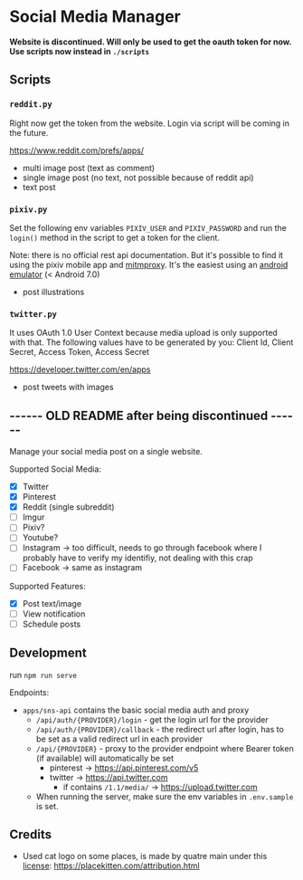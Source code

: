 # Social Media Manager

**Website is discontinued. Will only be used to get the oauth token for now. Use scripts now instead in `./scripts`**

## Scripts

### `reddit.py`

Right now get the token from the website. Login via script will be coming in the future.

https://www.reddit.com/prefs/apps/

- multi image post (text as comment)
- single image post (no text, not possible because of reddit api)
- text post

### `pixiv.py`

Set the following env variables `PIXIV_USER` and `PIXIV_PASSWORD` and run the `login()` method in the script to get a token for the client.

Note: there is no official rest api documentation. But it's possible to find it using the pixiv mobile app and [mitmproxy](mitmproxy.org). It's the easiest using an [android emulator](genymotion.com/) (< Android 7.0)

- post illustrations

### `twitter.py`

It uses OAuth 1.0 User Context because media upload is only supported with that. The following values have to be generated by you: Client Id, Client Secret, Access Token, Access Secret

https://developer.twitter.com/en/apps

- post tweets with images

## ------ OLD README after being discontinued ------

Manage your social media post on a single website.

Supported Social Media:

- [x] Twitter
- [x] Pinterest
- [x] Reddit (single subreddit)
- [ ] Imgur
- [ ] Pixiv?
- [ ] Youtube?
- [ ] Instagram -> too difficult, needs to go through facebook where I probably have to verify my identifiy, not dealing with this crap
- [ ] Facebook -> same as instagram

Supported Features:

- [x] Post text/image
- [ ] View notification
- [ ] Schedule posts

## Development

run `npm run serve`

Endpoints:

- `apps/sns-api` contains the basic social media auth and proxy
  - `/api/auth/{PROVIDER}/login` - get the login url for the provider
  - `/api/auth/{PROVIDER}/callback` - the redirect url after login, has to be set as a valid redirect url in each provider
  - `/api/{PROVIDER}` - proxy to the provider endpoint where Bearer token (if available) will automatically be set
    - pinterest -> https://api.pinterest.com/v5
    - twitter -> https://api.twitter.com
      - if contains `/1.1/media/` -> https://upload.twitter.com
  - When running the server, make sure the env variables in `.env.sample` is set.

## Credits

- Used cat logo on some places, is made by quatre main under this [license](https://creativecommons.org/licenses/by/2.0/): https://placekitten.com/attribution.html
